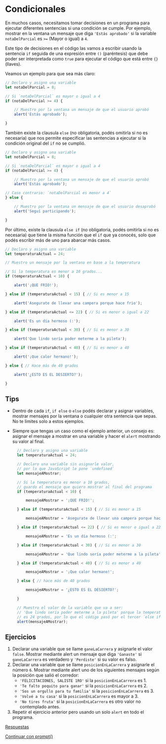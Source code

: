 # Condicionales

En muchos casos, necesitamos tomar decisiones en un programa para ejecutar diferentes sentencias si una condición se cumple. Por ejemplo, mostrar en la ventana un mensaje que diga `'Estás aprobado'` si la variable `notaDelParcial` es `>=` \(Mayor o igual\) a `4`.

Este tipo de decisiones en el código las vamos a escribir usando la sentencia `if` seguida de una expresión entre `()` \(paréntesis\) que debe poder ser interpretada como `true` para ejecutar el código que está entre `{}` \(llaves\).

Veamos un ejemplo para que sea más claro:

```javascript
// Declaro y asigno una variable
let notaDelParcial = 8;

// Si `notaDelParcial` es mayor o igual a 4
if (notaDelParcial >= 4) {

    // Muestro por la ventana un mensaje de que el usuario aprobó
    alert('Estás aprobado');

}
```

También existe la clausula `else` \(no obligatoria, podés omitirla si no es necesaria\) que nos permite especificar las sentencias a ejecutar si la condición original del `if` no se cumplió.

```javascript
// Declaro y asigno una variable
let notaDelParcial = 8;

// Si `notaDelParcial` es mayor o igual a 4
if (notaDelParcial >= 4) {

    // Muestro por la ventana un mensaje de que el usuario aprobó
    alert('Estás aprobado');

// Caso contrario: `notaDelParcial es menor a 4`
} else {

    // Muestro por la ventana un mensaje de que el usuario desaprobó
    alert('Seguí participando');

}
```

Por último, existe la clausula `else if` \(no obligatoria, podés omitirla si no es necesaria\) que tiene la misma función que el `if` que ya conocés, solo que podés escribir más de uno para abarcar más casos.

```javascript
// Declaro y asigno una variable
let temperaturaActual = 24;

// Muestro un mensaje por la ventana en base a la temperatura

// Si la temperatura es menor a 10 grados...
if (temperaturaActual < 10) {

    alert('¡QUE FRIO!');

} else if (temperaturaActual < 15) { // Si es menor a 15

    alert('Asegurate de llevar una campera porque hace frio');

} else if (temperaturaActual <= 22) { // Si es menor o igual a 22

    alert('Es un día hermoso (:');

} else if (temperaturaActual < 30) { // Si es menor a 30

    alert('Que lindo sería poder meterme a la pileta');

} else if (temperaturaActual < 40) { // Si es menor a 40

    alert('¡Que calor hermano!');

} else { // Hace más de 40 grados

    alert('¿ESTO ES EL DESIERTO?');

}
```

## Tips

* Dentro de cada `if`, `if else` o `else` podés declarar y asignar variables, mostrar mensajes por la ventana o cualquier otra sentencia que sepas. No te limites solo a estos ejemplos.
* Siempre que tengas un caso como el ejemplo anterior, un consejo es: asignar el mensaje a mostrar en una variable y hacer el `alert` mostrando su valor al final.

  ```javascript
    // Declaro y asigno una variable
    let temperaturaActual = 24;

    // Declaro una variable sin asignarle valor,
    // por lo que JavaScript le pone `undefined`
    let mensajeAMostrar;

    // Si la temperatura es menor a 10 grados,
    // guardo el mensaje que quiero mostrar al final del programa
    if (temperaturaActual < 10) {

        mensajeAMostrar = '¡QUE FRIO!';

    } else if (temperaturaActual < 15) { // Si es menor a 15

        mensajeAMostrar = 'Asegurate de llevar una campera porque hace frio';

    } else if (temperaturaActual <= 22) { // Si es menor o igual a 22

        mensajeAMostrar = 'Es un día hermoso (:';

    } else if (temperaturaActual < 30) { // Si es menor a 30

        mensajeAMostrar = 'Que lindo sería poder meterme a la pileta';

    } else if (temperaturaActual < 40) { // Si es menor a 40

        mensajeAMostrar = '¡Que calor hermano!';

    } else { // hace más de 40 grados

        mensajeAMostrar = '¿ESTO ES EL DESIERTO?';

    }

    // Muestro el valor de la variable que va a ser:
    // 'Que lindo sería poder meterme a la pileta' porque la temperatura
    // es 24 grados, por lo que el código pasó por el tercer `else if`
    alert(mensajeAMostrar);
  ```

## Ejercicios

1. Declarar una variable que se llame `ganeLaCarrera` y asignarle el valor `false`. Mostrar mediante alert un mensaje que diga `'Ganaste'` si `ganeLaCarrera` es verdadero y `'Perdiste'` si su valor es falso.
2. Declarar una variable que se llame `posicionEnLaCarrera` y asignarle el número `6`. Mostrar mediante alert uno de los siguientes mensajes según la posición que salió el corredor:
   * `'FELICITACIONES, SALISTE 1RO'` si la `posicionEnLaCarrera` es 1.
   * `'Te falto poquito para ganar'` si la `posicionEnLaCarrera` es 2.
   * `'Sos un orgullo para tu familia'` si la `posicionEnLaCarrera` es 3.
   * `'Volvé a tu casa'` si la `posicionEnLaCarrera` es mayor a 3.
   * `'No tires fruta'` si la `posicionEnLaCarrera` es otro valor no contemplado antes.
3. Repetir el ejercicio anterior pero usando un solo `alert` en todo el programa.

[Respuestas](https://github.com/javascript-101/javascript-101/tree/625c573f586769af2fb6d8915c1efbf49cc1c5dd/respuestas/05.js)

[Continuar con prompt\(\)](06.md)

